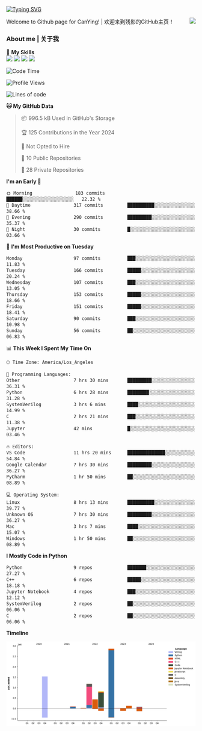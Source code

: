 [![Typing SVG](https://readme-typing-svg.herokuapp.com?size=25&duration=3500&color=00FFFF&vCenter=true&width=250&height=40&lines=Hi+Welcome+%F0%9F%91%8B%F0%9F%8F%BB;I'm+CanYing|残影)](https://git.io/typing-svg)

<a href="#">
  <img align="right" src="https://github-readme-stats.vercel.app/api?username=CanYing0913&count_private=true&rank_icon=github&show_icons=true&bg_color=15,f2f7fd,E0EAFC&" />
</a>

Welcome to Github page for CanYing! | 欢迎来到残影的GitHub主页！

### About me | 关于我

🌟 **My Skills**  
![](https://img.shields.io/badge/-C-A8B9CC?style=flat-square&logo=C&logoColor=fff)
![](https://img.shields.io/badge/-C++-00599C?style=flat-square&logo=Cpp&logoColor=fff)
![](https://img.shields.io/badge/-Python-3776AB?style=flat-square&logo=Python&logoColor=fff)
![](https://img.shields.io/badge/-Linux-000000?style=flat-square&logo=Linux&logoColor=fff)

<!--START_SECTION:waka-->
![Code Time](http://img.shields.io/badge/Code%20Time-99%20hrs%2020%20mins-blue)

![Profile Views](http://img.shields.io/badge/Profile%20Views-0-blue)

![Lines of code](https://img.shields.io/badge/From%20Hello%20World%20I%27ve%20Written-7.1%20million%20lines%20of%20code-blue)

**🐱 My GitHub Data** 

> 📦 996.5 kB Used in GitHub's Storage 
 > 
> 🏆 125 Contributions in the Year 2024
 > 
> 🚫 Not Opted to Hire
 > 
> 📜 10 Public Repositories 
 > 
> 🔑 28 Private Repositories 
 > 
**I'm an Early 🐤** 

```text
🌞 Morning                183 commits         ██████░░░░░░░░░░░░░░░░░░░   22.32 % 
🌆 Daytime                317 commits         ██████████░░░░░░░░░░░░░░░   38.66 % 
🌃 Evening                290 commits         █████████░░░░░░░░░░░░░░░░   35.37 % 
🌙 Night                  30 commits          █░░░░░░░░░░░░░░░░░░░░░░░░   03.66 % 
```
📅 **I'm Most Productive on Tuesday** 

```text
Monday                   97 commits          ███░░░░░░░░░░░░░░░░░░░░░░   11.83 % 
Tuesday                  166 commits         █████░░░░░░░░░░░░░░░░░░░░   20.24 % 
Wednesday                107 commits         ███░░░░░░░░░░░░░░░░░░░░░░   13.05 % 
Thursday                 153 commits         █████░░░░░░░░░░░░░░░░░░░░   18.66 % 
Friday                   151 commits         █████░░░░░░░░░░░░░░░░░░░░   18.41 % 
Saturday                 90 commits          ███░░░░░░░░░░░░░░░░░░░░░░   10.98 % 
Sunday                   56 commits          ██░░░░░░░░░░░░░░░░░░░░░░░   06.83 % 
```


📊 **This Week I Spent My Time On** 

```text
🕑︎ Time Zone: America/Los_Angeles

💬 Programming Languages: 
Other                    7 hrs 30 mins       █████████░░░░░░░░░░░░░░░░   36.31 % 
Python                   6 hrs 28 mins       ████████░░░░░░░░░░░░░░░░░   31.28 % 
SystemVerilog            3 hrs 6 mins        ████░░░░░░░░░░░░░░░░░░░░░   14.99 % 
C                        2 hrs 21 mins       ███░░░░░░░░░░░░░░░░░░░░░░   11.38 % 
Jupyter                  42 mins             █░░░░░░░░░░░░░░░░░░░░░░░░   03.46 % 

🔥 Editors: 
VS Code                  11 hrs 20 mins      ██████████████░░░░░░░░░░░   54.84 % 
Google Calendar          7 hrs 30 mins       █████████░░░░░░░░░░░░░░░░   36.27 % 
PyCharm                  1 hr 50 mins        ██░░░░░░░░░░░░░░░░░░░░░░░   08.89 % 

💻 Operating System: 
Linux                    8 hrs 13 mins       ██████████░░░░░░░░░░░░░░░   39.77 % 
Unknown OS               7 hrs 30 mins       █████████░░░░░░░░░░░░░░░░   36.27 % 
Mac                      3 hrs 7 mins        ████░░░░░░░░░░░░░░░░░░░░░   15.07 % 
Windows                  1 hr 50 mins        ██░░░░░░░░░░░░░░░░░░░░░░░   08.89 % 
```

**I Mostly Code in Python** 

```text
Python                   9 repos             ███████░░░░░░░░░░░░░░░░░░   27.27 % 
C++                      6 repos             █████░░░░░░░░░░░░░░░░░░░░   18.18 % 
Jupyter Notebook         4 repos             ███░░░░░░░░░░░░░░░░░░░░░░   12.12 % 
SystemVerilog            2 repos             ██░░░░░░░░░░░░░░░░░░░░░░░   06.06 % 
C                        2 repos             ██░░░░░░░░░░░░░░░░░░░░░░░   06.06 % 
```



**Timeline**

![Lines of Code chart](https://raw.githubusercontent.com/CanYing0913/CanYing0913/master/assets/bar_graph.png)


<!--END_SECTION:waka-->
